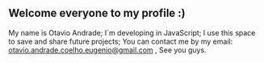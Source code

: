 ## Welcome everyone to my profile :)
My name is Otavio Andrade;
I´m developing in JavaScript;
I use this space to save and share future projects;
You can contact me by my email: otavio.andrade.coelho.eugenio@gmail.com ,
See you guys.
<!--
**loagloag/loagloag** is a ✨ _special_ ✨ repository because its `README.md` (this file) appears on your GitHub profile.

Here are some ideas to get you started:

- 🔭 I’m currently working on ...
- 🌱 I’m currently learning ...
- 👯 I’m looking to collaborate on ...
- 🤔 I’m looking for help with ...
- 💬 Ask me about ...
- 📫 How to reach me: ...
- 😄 Pronouns: ...
- ⚡ Fun fact: ...
-->
